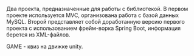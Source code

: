 Два проекта, предназначенные для работы с библиотекой. В первом проекте используется MVC, организована работа с базой данных MySQL. Второй представляет собой доработанную версию первого проекта с использованием фрейм-ворка Spring Boot, информация берется из XML-файлов. 

GAME - квиз на движке unity.

